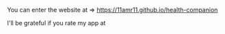 You can enter the website at => https://11amr11.github.io/health-companion

I'll be grateful if you rate my app at 